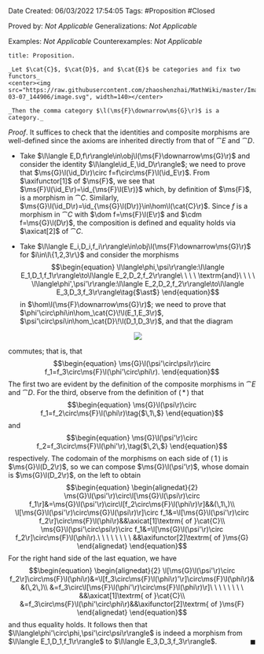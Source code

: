 <br />
<br />

Date Created: 06/03/2022 17:54:05
Tags: #Proposition #Closed 

Proved by: _Not Applicable_
Generalizations: _Not Applicable_

Examples: _Not Applicable_
Counterexamples: _Not Applicable_

``` ad-Proposition
title: Proposition.

_Let $\cat{C}$, $\cat{D}$, and $\cat{E}$ be categories and fix two functors_
<center><img src="https://raw.githubusercontent.com/zhaoshenzhai/MathWiki/master/Images/2022-03-07_144906/image.svg", width=140></center>

_Then the comma category $\l(\ms{F}\downarrow\ms{G}\r)$ is a category._

```

_Proof_. It suffices to check that the identities and composite morphisms are well-defined since the axioms are inherited directly from that of $\cat{E}$ and $\cat{D}$.
* Take $\l\langle E,D,f\r\rangle\in\obj\l(\ms{F}\downarrow\ms{G}\r)$ and consider the identity $\l\langle\id_E,\id_D\r\rangle$; we need to prove that $\ms{G}\l(\id_D\r)\circ f=f\circ\ms{F}\l(\id_E\r)$. From $\axifunctor[1]$ of $\ms{F}$, we see that $\ms{F}\l(\id_E\r)=\id_{\ms{F}\l(E\r)}$ which, by definition of $\ms{F}$, is a morphism in $\cat{C}$. Similarly, $\ms{G}\l(\id_D\r)=\id_{\ms{G}\l(D\r)}\in\hom\l(\cat{C}\r)$. Since $f$ is a morphism in $\cat{C}$ with $\dom f=\ms{F}\l(E\r)$ and $\cdm f=\ms{G}\l(D\r)$, the composition is defined and equality holds via $\axicat[2]$ of $\cat{C}$.

* Take $\l\langle E_i,D_i,f_i\r\rangle\in\obj\l(\ms{F}\downarrow\ms{G}\r)$ for $i\in\l\{1,2,3\r\}$ and consider the morphisms
$$\begin{equation}
    \l\langle\phi,\psi\r\rangle:\l\langle E_1,D_1,f_1\r\rangle\to\l\langle E_2,D_2,f_2\r\rangle\ \ \ \ \textrm{and}\ \ \ \ \l\langle\phi',\psi'\r\rangle:\l\langle E_2,D_2,f_2\r\rangle\to\l\langle E_3,D_3,f_3\r\rangle\tag{$\ast$}
\end{equation}$$
in $\hom\l(\ms{F}\downarrow\ms{G}\r)$; we need to prove that $\phi'\circ\phi\in\hom_\cat{C}\!\l(E_1,E_3\r)$, $\psi'\circ\psi\in\hom_\cat{D}\!\l(D_1,D_3\r)$, and that the diagram
  <center><img src="https://raw.githubusercontent.com/zhaoshenzhai/MathWiki/master/Images/2022-03-09_101429/image.svg"></center>

commutes; that is, that
$$\begin{equation}
    \ms{G}\l(\psi'\circ\psi\r)\circ f_1=f_3\circ\ms{F}\l(\phi'\circ\phi\r).
\end{equation}$$
The first two are evident by the definition of the composite morphisms in $\cat{E}$ and $\cat{D}$. For the third, observe from the definition of ($\,\ast\,$) that
$$\begin{equation}
    \ms{G}\l(\psi\r)\circ f_1=f_2\circ\ms{F}\l(\phi\r)\tag{$\,1\,$}
\end{equation}$$
and
$$\begin{equation}
    \ms{G}\l(\psi'\r)\circ f_2=f_3\circ\ms{F}\l(\phi'\r),\tag{$\,2\,$}
\end{equation}$$
respectively. The codomain of the morphisms on each side of $(\,1\,)$ is $\ms{G}\l(D_2\r)$, so we can compose $\ms{G}\l(\psi'\r)$, whose domain is $\ms{G}\l(D_2\r)$, on the left to obtain
$$\begin{equation}
    \begin{alignedat}{2}
        \ms{G}\l(\psi'\r)\circ\l[\ms{G}\l(\psi\r)\circ f_1\r]&=\ms{G}\l(\psi'\r)\circ\l[f_2\circ\ms{F}\l(\phi\r)\r]&&(\,1\,)\\
        \l[\ms{G}\l(\psi'\r)\circ\ms{G}\l(\psi\r)\r]\circ f_1&=\l[\ms{G}\l(\psi'\r)\circ f_2\r]\circ\ms{F}\l(\phi\r)&&\axicat[1]\textrm{ of }\cat{C}\\
        \ms{G}\l(\psi'\circ\psi\r)\circ f_1&=\l[\ms{G}\l(\psi'\r)\circ f_2\r]\circ\ms{F}\l(\phi\r).\ \ \ \ \ \ \ \ &&\axifunctor[2]\textrm{ of }\ms{G}
    \end{alignedat}
\end{equation}$$
For the right hand side of the last equation, we have
$$\begin{equation}
    \begin{alignedat}{2}
        \l[\ms{G}\l(\psi'\r)\circ f_2\r]\circ\ms{F}\l(\phi\r)&=\l[f_3\circ\ms{F}\l(\phi\r)'\r]\circ\ms{F}\l(\phi\r)&&(\,2\,)\\
        &=f_3\circ\l[\ms{F}\l(\phi'\r)\circ\ms{F}\l(\phi\r)\r]\ \ \ \ \ \ \ \ &&\axicat[1]\textrm{ of }\cat{C}\\
        &=f_3\circ\ms{F}\l(\phi'\circ\phi\r)&&\axifunctor[2]\textrm{ of }\ms{F}
    \end{alignedat}
\end{equation}$$
and thus equality holds. It follows then that $\l\langle\phi'\circ\phi,\psi'\circ\psi\r\rangle$ is indeed a morphism from $\l\langle E_1,D_1,f_1\r\rangle$ to $\l\langle E_3,D_3,f_3\r\rangle$.<span style="float:right;">$\blacksquare$</span>
